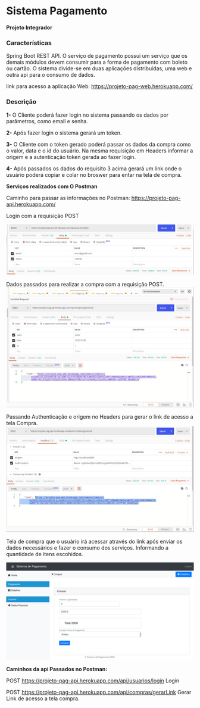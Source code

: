 # Sistema Pagamento
**Projeto Integrador**


### Características

Spring Boot REST API. O serviço de pagamento possui um serviço que os demais módulos devem consumir para a forma de pagamento com boleto ou cartão. O sistema divide-se em duas aplicações distribuídas, uma web e outra api para o consumo de dados.


link para acesso a aplicação Web: https://projeto-pag-web.herokuapp.com/


### Descrição 

**1-** O Cliente poderá fazer login no sistema passando os dados por parâmetros, como email e senha.

**2-** Após fazer login o sistema gerará um token.

**3-** O Cliente com o token gerado poderá passar os dados da compra como o valor, data e o id do usuário. Na mesma requisição em Headers informar a origem e a autenticação token gerada ao fazer login.

**4-** Após passados os dados do requisito 3 acima gerará um link onde o usuário poderá copiar e colar no broswer para entar na tela de compra.


**Serviços realizados com O Postman**

Caminho para passar as informações no Postman: https://projeto-pag-api.herokuapp.com/

Login com a requisição POST

![](https://github.com/cleocardoso/PagamentoWeb/blob/main/IMAGENS/LOGINn(1).jpeg)

Dados passados para realizar a compra com a requisição POST.
![](https://github.com/cleocardoso/PagamentoWeb/blob/main/IMAGENS/DADOS.jpeg)

Passando Authenticação e origem no Headers para gerar o link de acesso a tela Compra.
![](https://github.com/cleocardoso/PagamentoWeb/blob/main/IMAGENS/GERARLINK.jpeg)


Tela de compra que o usuário irá acessar através do link após enviar os dados necessários e fazer o consumo dos serviços. Informando a quantidade de itens escohidos.

![](https://github.com/cleocardoso/PagamentoWeb/blob/main/IMAGENS/Compra.png)


**Caminhos da api Passados no Postman:**

POST   https://projeto-pag-api.herokuapp.com/api/usuarios/login    Login

POST  https://projeto-pag-api.herokuapp.com/api/compras/gerarLink  Gerar Link de acesso a tela compra.
  














































